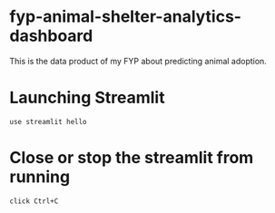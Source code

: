 # fyp-animal-shelter-analytics-dashboard
This is the data product of my FYP about predicting animal adoption.

# Launching Streamlit
`use streamlit hello`

# Close or stop the streamlit from running
`click Ctrl+C`